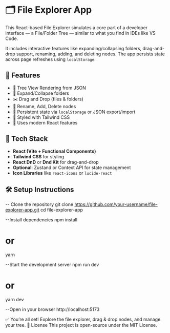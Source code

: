 # 🗂️ File Explorer App

This React-based File Explorer simulates a core part of a developer interface — a File/Folder Tree — similar to what you find in IDEs like VS Code.

It includes interactive features like expanding/collapsing folders, drag-and-drop support, renaming, adding, and deleting nodes. The app persists state across page refreshes using `localStorage`.

## 🚀 Features

- 📁 Tree View Rendering from JSON
- 📂 Expand/Collapse folders
- ✂️ Drag and Drop (files & folders)
- 📝 Rename, Add, Delete nodes
- 💾 Persistent state via `localStorage` or JSON export/import
- 🎨 Styled with Tailwind CSS
- 🧠 Uses modern React features

## 🔧 Tech Stack

- **React (Vite + Functional Components)**
- **Tailwind CSS** for styling
- **React DnD** or **Dnd Kit** for drag-and-drop
- **Optional**: Zustand or Context API for state management
- **Icon Libraries** like `react-icons` or `lucide-react`

## 🛠️ Setup Instructions
-- Clone the repository
git clone https://github.com/your-username/file-explorer-app.git
cd file-explorer-app

--Install dependencies
npm install
# or
yarn

--Start the development server
npm run dev
# or
yarn dev

--Open in your browser
http://localhost:5173

✅ You’re all set! Explore the file explorer, drag & drop nodes, and manage your tree.
📄 License
This project is open-source under the MIT License.

